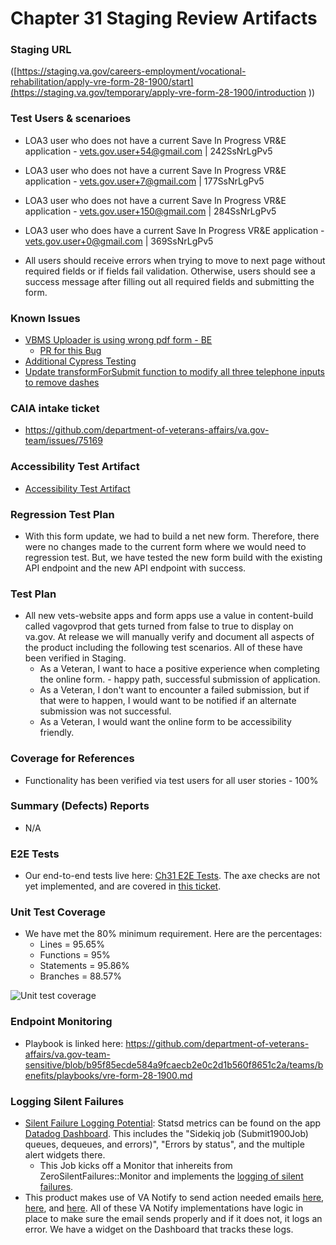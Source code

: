 # Chapter 31 Staging Review Artifacts  

### Staging URL
([https://staging.va.gov/careers-employment/vocational-rehabilitation/apply-vre-form-28-1900/start](https://staging.va.gov/temporary/apply-vre-form-28-1900/introduction ))
### Test Users & scenarioes
-  LOA3 user who does not have a current Save In Progress VR&E application - vets.gov.user+54@gmail.com | 242SsNrLgPv5
-  LOA3 user who does not have a current Save In Progress VR&E application - vets.gov.user+7@gmail.com | 177SsNrLgPv5
-  LOA3 user who does not have a current Save In Progress VR&E application - vets.gov.user+150@gmail.com | 284SsNrLgPv5
-  LOA3 user who does have a current Save In Progress VR&E application - vets.gov.user+0@gmail.com | 369SsNrLgPv5

-  All users should receive errors when trying to move to next page without required fields or if fields fail validation. Otherwise, users should see a success message after filling out all required fields and submitting the form.

### Known Issues
- [VBMS Uploader is using wrong pdf form - BE](https://github.com/department-of-veterans-affairs/va-iir/issues/1803)
     - [PR for this Bug](https://github.com/department-of-veterans-affairs/vets-api/pull/22881)
- [Additional Cypress Testing](https://github.com/department-of-veterans-affairs/va-iir/issues/1808)
- [Update transformForSubmit function to modify all three telephone inputs to remove dashes](https://github.com/orgs/department-of-veterans-affairs/projects/1360/views/1?pane=issue&itemId=117281433&issue=department-of-veterans-affairs%7Cva-iir%7C1809)

### CAIA intake ticket
- https://github.com/department-of-veterans-affairs/va.gov-team/issues/75169
  
### Accessibility Test Artifact

- [Accessibility Test Artifact](https://github.com/department-of-veterans-affairs/va.gov-team/issues/112905)

### Regression Test Plan
- With this form update, we had to build a net new form.  Therefore, there were no changes made to the current form where we would need to regression test.  But, we have tested the new form build with the existing API endpoint and the new API endpoint with success.

### Test Plan
- All new vets-website apps and form apps use a value in content-build called vagovprod that gets turned from false to true to display on va.gov. At release we will manually verify and document all aspects of the product including the following test scenarios. All of these have been verified in Staging.
   - As a Veteran, I want to hace a positive experience when completing the online form. - happy path, successful submission of application.
   - As a Veteran, I don't want to encounter a failed submission, but if that were to happen, I would want to be notified if an alternate submission was not successful.
   - As a Veteran, I would want the online form to be accessibility friendly.

### Coverage for References
- Functionality has been verified via test users for all user stories - 100% 

### Summary (Defects) Reports
- N/A

### E2E Tests
- Our end-to-end tests live here: [Ch31 E2E Tests](https://github.com/department-of-veterans-affairs/vets-website/tree/main/src/applications/new-28-1900/tests/e2e). The axe checks are not yet implemented, and are covered in [this ticket](https://github.com/department-of-veterans-affairs/va-iir/issues/1808).

### Unit Test Coverage
- We have met the 80% minimum requirement. Here are the percentages:
    - Lines = 95.65%
    - Functions = 95%
    - Statements = 95.86%
    - Branches = 88.57%

<img alt="Unit test coverage" src="https://github.com/user-attachments/assets/fa839022-956d-4cb5-a5f9-8939aac071fb" />

 
### Endpoint Monitoring
- Playbook is linked here: https://github.com/department-of-veterans-affairs/va.gov-team-sensitive/blob/b95f85ecde584a9fcaecb2e0c2d1b560f8651c2a/teams/benefits/playbooks/vre-form-28-1900.md

### Logging Silent Failures
- [Silent Failure Logging Potential](https://github.com/department-of-veterans-affairs/vets-api/blob/master/app/sidekiq/vre/submit1900_job.rb#L18): Statsd metrics can be found on the app [Datadog Dashboard](https://vagov.ddog-gov.com/dashboard/94e-cku-2aq). This includes the "Sidekiq job (Submit1900Job) queues, dequeues, and errors)", "Errors by status", and the multiple alert widgets there.
  - This Job kicks off a Monitor that inhereits from ZeroSilentFailures::Monitor and implements the [logging of silent failures](https://github.com/department-of-veterans-affairs/vets-api/blob/master/lib/vre/monitor.rb#L20).
- This product makes use of VA Notify to send action needed emails [here](https://github.com/department-of-veterans-affairs/vets-api/blob/master/app/models/saved_claim/veteran_readiness_employment_claim.rb#L299), [here](https://github.com/department-of-veterans-affairs/vets-api/blob/master/app/models/saved_claim/veteran_readiness_employment_claim.rb#L317), and [here](https://github.com/department-of-veterans-affairs/vets-api/blob/master/app/models/saved_claim/veteran_readiness_employment_claim.rb#L347). All of these VA Notify implementations have logic in place to make sure the email sends properly and if it does not, it logs an error. We have a widget on the Dashboard that tracks these logs.

